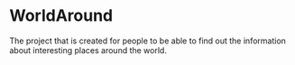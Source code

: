 # WorldAround

The project that is created for people to be able to find out the information about interesting places around the world.
